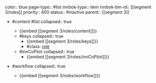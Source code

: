 color:: blue
page-type:: #list
innbok-type:: item
innbok-bm-id:: [[segment 3/roles]]
priority:: 400
status:: #inactive
parent:: [[segment 3]]

- #content #list
  collapsed:: true
	- {{embed [[segment 3/roles/content]]}}
  - #keys
    collapsed:: true
	  - {{embed [[segment 3/roles/keys]]}}
	  - #class: [role](https://go.innbok.com/#/page/innBoK%2Fclass%2Frole)
  - #innCoPilot
    collapsed:: true
	  - {{embed [[segment 3/roles/innCoPilot]]}}

- #workflow
  collapsed:: true
	- {{embed [[segment 3/roles/workflow]]}}

